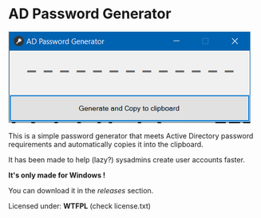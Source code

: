 # AD Password Generator

![alt Screenshot_1](https://raw.githubusercontent.com/ZeeroOG/AD-PasswordGenerator/master/Screenshot_1.png)

This is a simple password generator that meets Active Directory password requirements and automatically copies it into the clipboard.

It has been made to help (lazy?) sysadmins create user accounts faster.

**It's only made for Windows !**

You can download it in the *releases* section.

Licensed under: **WTFPL** (check license.txt)

